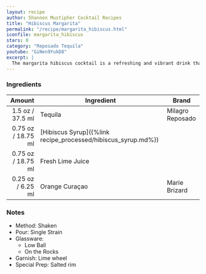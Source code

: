 ```yaml
---
layout: recipe
author: Shannon Mustipher Cocktail Recipes
title: "Hibiscus Margarita"
permalink: "/recipe/margarita_hibiscus.html"
iconfile: margarita_hibiscus
stars: 0
category: "Reposado Tequila"
youtube: "GiNen9YukD8"
excerpt: |
  The margarita hibiscus cocktail is a refreshing and vibrant drink that combines the classic margarita with the floral notes of hibiscus. It typically includes tequila, orange liqueur, lime juice, and a homemade hibiscus syrup. The syrup adds a beautiful pink hue and a slightly sweet and tangy flavor to the drink.
---
```


### Ingredients

|  Amount | Ingredient                                          | Brand            |
| ------: | --------------------------------------------------- | ---------------- |
|  1.5 oz / 37.5 ml | Tequila                                             | Milagro Reposado |
| 0.75 oz / 18.75 ml | [Hibiscus Syrup]({%link recipe_processed/hibiscus_syrup.md%}) |
| 0.75 oz / 18.75 ml | Fresh Lime Juice                                    |
| 0.25 oz / 6.25 ml | Orange Curaçao                                      | Marie Brizard    |

### Notes

- Method: Shaken
- Pour: Single Strain
- Glassware:
  - Low Ball
  - On the Rocks
- Garnish: Lime wheel
- Special Prep: Salted rim
